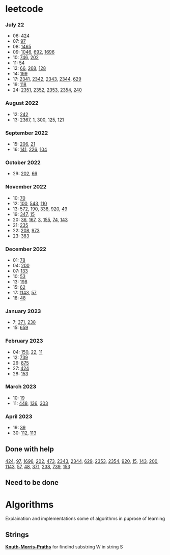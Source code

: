 # leetcode

### July 22

- 06: [424](strings/424_Longest_Repeating_Character_Replacement/)
- 07: [97](https://github.com/IlyaZh/leetcode/tree/master/strings/97_Interleaving_String)
- 08: [1465](https://github.com/IlyaZh/leetcode/tree/master/greedy/1465_Maximum_Area_of_a_Piece_of_Cake_After_Horizontal_and_Vertical_Cuts)
- 09: [1046](https://github.com/IlyaZh/leetcode/tree/master/heap/1046_Last_Stone_Weight), [692](https://github.com/IlyaZh/leetcode/tree/master/heap/692_Top_K_Frequent_Words), [1696](https://github.com/IlyaZh/leetcode/tree/master/dynamic_programming/1696_Jump_Game_VI)
- 10: [746](dynamic_programming/746_Min_Cost_Climbing_Stairs/), [202](two_pointers/202_Happy_Number)
- 11: [54](arrays/54_Spiral_Matrix/)
- 12: [66](arrays/66_Plus_One/), [268](arrays/268_Missing_Number/), [128](hash_table/128_Longest_Consecutive_Sequence/)
- 14: [199](trees/199_Binary_Tree_Right_Side_View/)
- 17: [2341](arrays/2341_Maximum_Number_of_Pairs_in_Array/), [2342](arrays/2342_Max_Sum_of_a_Pair_With_Equal_Sum_of_Digits/), [2343](arrays/2343_Query_Kth_Smallest_Trimmed_Number/), [2344](arrays/2344_Minimum_Deletions_to_Make_Array_Divisible/), [629](dynamic_programming/629_K_Inverse_Pairs_Array)
- 19: [118](dynamic_programming/118_Pascals_Triangle/)
- 24: [2351](strings/2351_First_Letter_to_Appear_Twice/), [2352](matrix/2352_Equal_Row_and_Column_Pairs/), [2353](other/2353_Design_a_Food_Rating_System/), [2354](other/2354_Number_of_Excellent_Pairs/), [240](matrix/240_Search_a_2D_Matrix_II/)

### August 2022

 - 12: [242](arrays/242_Valid_Anagram/)
 - 13: [2367](arrays/2367_Number_of_Arithmetic_Triplets/), [1](arrays/1_Two_Sum/), [300](arrays/300_Longest_Increasing_Subsequence/), [125](two_pointers/125_Valid_Palindrome/), [121](sliding_window/121_Best_Time_to_Buy_and_Sell_Stock/)

### September 2022

 - 15: [206](linked_list/206_Reverse_Linked_List/), [21](linked_list/21_Merge_Two_Sorted_Lists/)
 - 16: [141](linked_list/141_Linked_List_Cycle/), [226](trees/226_Invert_Binary_Tree/), [104](trees/104_Maximum_Depth_of_Binary_Tree/)

### October 2022
 - 29: [202](math/202_happy_number/), [66](math/66_Plus_One/)

### November 2022
 - 10: [70](dynamic_programming/1D/70_climbing_stairs/)
 - 12: [100](trees/100_Same_Tree/), [543](trees/543_Diameter_of_Binary_Tree/), [110](trees/110_Balanced_Binary_Tree/)
 - 13: [572](/trees/572_Subtree_of_Another_Tree/), [190](/bit_manipulations/190_Reverse_Bits/), [338](bit_manipulations/338_Counting_Bits/), [920](intervals/920_meeting_rooms/), [49](arrays/49_Group_Anagrams/)
 - 19: [347](arrays/347_top_k_frequent_elements), [15](arrays/15_3sum)
 - 20: [36](arrays/36_valid_sudoku/), [167](two_pointers/167_two_sum_II__input_array_is_sorted), [3](sliding_window/3_longest_substring_without_repeating_characters/), [155](stack/155_min_stack/), [74](binary_search/74_search_a_2D_matrix), [143](linked_list/143_reorder_list)
 - 21: [235](235_lowest_common_ancestor_of_a_binary_search_tree)
 - 22: [208](tires/208_implement_trie), [973](973_K_closest_points_to_origin)
 - 23: [383](hash_table/383_ransom_note/)

### December 2022
 - 01: [78](backtracking/78_subsets)
 - 04: [200](graphs/200_number_of_islands)
 - 07: [133](graphs/133_clone_graph)
 - 10: [53](greedy/53_maximum_subarray)
 - 13: [198](dynamic_programming/1D/198_house_robber/)
 - 15: [62](dynamic_programming/2D/62_unique_paths/)
 - 17: [1143](dynamic_programming/2D/1143_longest_common_subsequence/), [57](intervals/57_insert_interval)
 - 18: [48](math/48_rotate_image/)

### January 2023
 - 7: [371](bit_manipulations/371_sum_of_two_integers), [238](arrays/238_product_of_array_except_self)
 - 15: [659](arrays/659_encode_and_decode_strings)

### February 2023
 - 04: [150](stack/150_evaluate_reverse_polish_notation), [22](stack/22_generate_parentheses/), [11](two_pointers/11_container_with_most_water/)
 - 12: [739](stack/739_daily_temperatures)
 - 26: [875](binary_search/875_koko_eating_bananas)
 - 27: [424](sliding_window/424_longest_repeating_character_replacement)
 - 28: [153](binary_search/153_find_minimum_in_rotated_sorted_array)

### March 2023
 - 10: [19](linked_list/19_remove_nth_node_from_end_of_list)
 - 11: [448](array/448_find_all_numbers_disappeared_in_an_array/), [136](bit_manipulation/136_single_number), [303](dynamic_programming/1D/303_range_sum_query_immutable)

### April 2023
 - 19: [39](backtracking/39_combination_sum)
 - 30: [112](trees/112_path_sum), [113](trees/113_path_sum_II)

## Done with help

[424](strings/424_Longest_Repeating_Character_Replacement/), [97](strings/97_Interleaving_String/), [1696](dynamic_programming/1696_Jump_Game_VI/), [202](two_pointers/202_Happy_Number), [473](backtracking/473_Matchsticks_to_Square/), [2343](arrays/2343_Query_Kth_Smallest_Trimmed_Number/), [2344](arrays/2344_Minimum_Deletions_to_Make_Array_Divisible/), [629](dynamic_programming/629_K_Inverse_Pairs_Array), [2353](other/2353_Design_a_Food_Rating_System/), [2354](other/2354_Number_of_Excellent_Pairs/), [920](intervals/920_meeting_rooms/), [15](arrays/15_3sum), [143](linked_list/143_reorder_list), [200](graphs/200_number_of_islands), [1143](dynamic_programming/2D/1143_longest_common_subsequence/), [57](intervals/57_insert_interval), [48](math/48_rotate_image/), [371](bit_manipulations/371_sum_of_two_integers), [238](arrays/238_product_of_array_except_self), [739](stack/739_daily_temperatures), [153](binary_search/153_find_minimum_in_rotated_sorted_array)

## Need to be done

# Algorithms

Explaination and implementations some of algorithms in puprose of learning

## Strings
[**Knuth-Morris-Praths**](algorithms/Knuth-Morris-Prath/) for findind substring W in string S